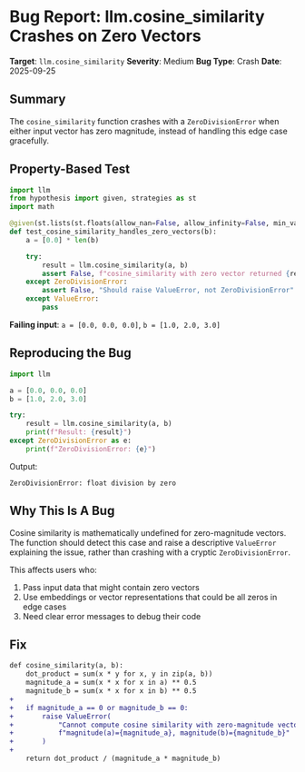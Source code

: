 # Bug Report: llm.cosine_similarity Crashes on Zero Vectors

**Target**: `llm.cosine_similarity`
**Severity**: Medium
**Bug Type**: Crash
**Date**: 2025-09-25

## Summary

The `cosine_similarity` function crashes with a `ZeroDivisionError` when either input vector has zero magnitude, instead of handling this edge case gracefully.

## Property-Based Test

```python
import llm
from hypothesis import given, strategies as st
import math

@given(st.lists(st.floats(allow_nan=False, allow_infinity=False, min_value=-100, max_value=100), min_size=1, max_size=10))
def test_cosine_similarity_handles_zero_vectors(b):
    a = [0.0] * len(b)

    try:
        result = llm.cosine_similarity(a, b)
        assert False, f"cosine_similarity with zero vector returned {result}, should raise ValueError"
    except ZeroDivisionError:
        assert False, "Should raise ValueError, not ZeroDivisionError"
    except ValueError:
        pass
```

**Failing input**: `a = [0.0, 0.0, 0.0]`, `b = [1.0, 2.0, 3.0]`

## Reproducing the Bug

```python
import llm

a = [0.0, 0.0, 0.0]
b = [1.0, 2.0, 3.0]

try:
    result = llm.cosine_similarity(a, b)
    print(f"Result: {result}")
except ZeroDivisionError as e:
    print(f"ZeroDivisionError: {e}")
```

Output:
```
ZeroDivisionError: float division by zero
```

## Why This Is A Bug

Cosine similarity is mathematically undefined for zero-magnitude vectors. The function should detect this case and raise a descriptive `ValueError` explaining the issue, rather than crashing with a cryptic `ZeroDivisionError`.

This affects users who:
1. Pass input data that might contain zero vectors
2. Use embeddings or vector representations that could be all zeros in edge cases
3. Need clear error messages to debug their code

## Fix

```diff
def cosine_similarity(a, b):
    dot_product = sum(x * y for x, y in zip(a, b))
    magnitude_a = sum(x * x for x in a) ** 0.5
    magnitude_b = sum(x * x for x in b) ** 0.5
+
+   if magnitude_a == 0 or magnitude_b == 0:
+       raise ValueError(
+           "Cannot compute cosine similarity with zero-magnitude vector(s). "
+           f"magnitude(a)={magnitude_a}, magnitude(b)={magnitude_b}"
+       )
+
    return dot_product / (magnitude_a * magnitude_b)
```